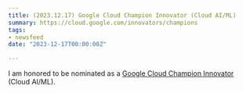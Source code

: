 ```yaml
---
title: (2023.12.17) Google Cloud Champion Innovator (Cloud AI/ML)
summary: https://cloud.google.com/innovators/champions
tags:
- newsfeed
date: "2023-12-17T00:00:00Z"

---
```


I am honored to be nominated as a [Google Cloud Champion Innovator](https://cloud.google.com/innovators/champions) (Cloud AI/ML).
